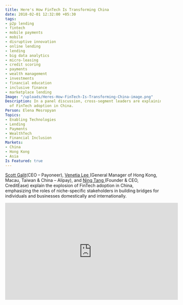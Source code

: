 ```yaml
---
title: Here's How FinTech Is Transforming China
date: 2018-02-01 12:32:00 +05:30
tags:
- p2p lending
- fintech
- mobile payments
- mobile
- disruptive innovation
- online lending
- lending
- big data analytics
- micro-leasing
- credit scoring
- payments
- wealth management
- investments
- financial education
- inclusive finance
- marketplace lending
Image: "/uploads/Heres-How-FinTech-Is-Transforming-China-image.png"
Description: In a panel discussion, cross-segment leaders are explaining the explosion
  of FinTech adoption in China.
Person: Elena Mesropyan
Topics:
- Enabling Technologies
- Lending
- Payments
- WealthTech
- Financial Inclusion
Markets:
- China
- Hong Kong
- Asia
Is Featured: true
---
```


[Scott Galit](https://www.linkedin.com/in/scottgalit/)(CEO – Payoneer), [Venetia Lee ](https://www.linkedin.com/in/venetia-lee-580594)(General Manager of Hong Kong, Macau, Taiwan & China – Alipay), and [Ning Tang ](http://english.creditease.cn/about/CEO.html)(Founder & CEO, CreditEase) explain the explosion of FinTech adoption in China, emphasizing the roles of niche-specific stakeholders in building bridges for individuals and businesses domestically and internationally.

<iframe width="560" height="315" src="https://www.youtube.com/embed/U6Wxz-sRSeI" frameborder="0" allow="autoplay; encrypted-media" allowfullscreen></iframe>

